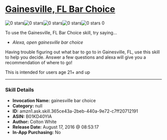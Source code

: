 # [Gainesville, FL Bar Choice](http://alexa.amazon.com/#skills/amzn1.ask.skill.365ce43a-2beb-440a-9e72-c7ff20712191)
![0 stars](../../images/ic_star_border_black_18dp_1x.png)![0 stars](../../images/ic_star_border_black_18dp_1x.png)![0 stars](../../images/ic_star_border_black_18dp_1x.png)![0 stars](../../images/ic_star_border_black_18dp_1x.png)![0 stars](../../images/ic_star_border_black_18dp_1x.png) 0

To use the Gainesville, FL Bar Choice skill, try saying...

* *Alexa, open gainesville bar choice*

Having trouble figuring out what bar to go to in Gainesville, FL, use this skill to help you decide.  Answer a few questions and alexa will give you a recommendation of where to go!

This is intended for users age 21+ and up

***

### Skill Details

* **Invocation Name:** gainesville bar choice
* **Category:** null
* **ID:** amzn1.ask.skill.365ce43a-2beb-440a-9e72-c7ff20712191
* **ASIN:** B01KD40YIA
* **Author:** Colton White
* **Release Date:** August 17, 2016 @ 08:53:17
* **In-App Purchasing:** No
